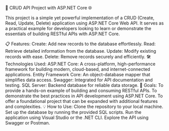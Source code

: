 🚀 CRUD API Project with ASP.NET Core 🌐

This project is a simple yet powerful implementation of a CRUD (Create, Read, Update, Delete) application using ASP.NET Core Web API. It serves as a practical example for developers looking to learn or demonstrate the essentials of building RESTful APIs with ASP.NET Core.

📋 Features:
Create: Add new records to the database effortlessly.
Read: Retrieve detailed information from the database.
Update: Modify existing records with ease.
Delete: Remove records securely and efficiently.
🛠️ Technologies Used:
ASP.NET Core: A cross-platform, high-performance framework for building modern, cloud-based, and internet-connected applications.
Entity Framework Core: An object-database mapper that simplifies data access.
Swagger: Integrated for API documentation and testing.
SQL Server: Backend database for reliable data storage.
🎯 Goals:
To provide a hands-on example of building and consuming RESTful APIs.
To demonstrate the best practices in API development using ASP.NET Core.
To offer a foundational project that can be expanded with additional features and complexities.
💡 How to Use:
Clone the repository to your local machine.
Set up the database by running the provided SQL scripts.
Run the application using Visual Studio or the .NET CLI.
Explore the API using Swagger or Postman.
